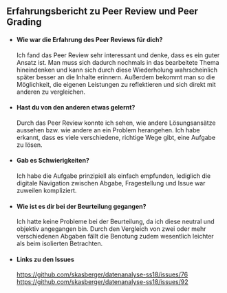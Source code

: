 ## Erfahrungsbericht zu Peer Review und Peer Grading
+   #### Wie war die Erfahrung des Peer Reviews für dich?
    Ich fand das Peer Review sehr interessant und denke, dass es ein guter Ansatz ist. Man muss sich dadurch nochmals in das bearbeitete Thema hineindenken und kann sich durch diese Wiederholung wahrscheinlich später besser an die Inhalte erinnern. Außerdem bekommt man so die Möglichkeit,  die eigenen Leistungen zu reflektieren und sich direkt mit anderen zu vergleichen.
+   #### Hast du von den anderen etwas gelernt?
    Durch das Peer Review konnte ich sehen, wie andere Lösungsansätze aussehen bzw. wie andere an ein Problem herangehen. Ich habe erkannt, dass es viele verschiedene, richtige Wege gibt, eine Aufgabe zu lösen.
+  #### Gab es Schwierigkeiten?
    Ich habe die Aufgabe prinzipiell als einfach empfunden, lediglich die digitale Navigation zwischen Abgabe, Fragestellung und Issue war zuweilen kompliziert. 
+  #### Wie ist es dir bei der Beurteilung gegangen?
    Ich hatte keine Probleme bei der Beurteilung, da ich diese neutral und objektiv angegangen bin. Durch den Vergleich von zwei oder mehr verschiedenen Abgaben fällt die Benotung zudem wesentlich leichter als beim isolierten Betrachten.
+   #### Links zu den Issues
    https://github.com/skasberger/datenanalyse-ss18/issues/76
https://github.com/skasberger/datenanalyse-ss18/issues/92
